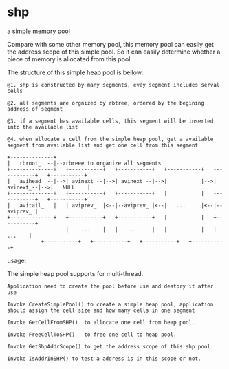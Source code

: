# shp
a simple memory pool

Compare with some other memory pool, this memory pool can easily get the address scope of this simple pool. So it can easily
determine whether a piece of memory is allocated from this pool. 

The structure of this simple heap pool is bellow:

	@1. shp is constructed by many segments, evey segment includes serval cells
	
	@2. all segments are orgnized by rbtree, ordered by the begining address of segment
	
	@3. if a segment has available cells, this segment will be inserted into the available list
	
	@4. when allocate a cell from the simple heap pool, get a available segment from available list and get one cell from this segment
	
	+--------------+
	|   rbroot_  --|-->rbreee to organize all segments
	+--------------+   +-----------+   +-----------+   +-----------+   +-----------+   +-----------+
	|   avihead_ --|-->| avinext_--|-->| avinext_--|-->|           |-->| avinext_--|-->|   NULL    |
	+--------------+   +-----------+   +-----------+   |           |   +-----------+   +-----------+
	|   avitail_   |   | aviprev_  |<--|--aviprev_ |<--|   ...     |<--|--aviprev_ |
	+--------------+   +-----------+   +-----------+   |           |   +-----------+
	                   |    ...    |   |    ...    |   |           |   |    ...    |
			   +-----------+   +-----------+   +-----------+   +-----------+

usage:
    
The simple heap pool supports for multi-thread.
    
	Application need to create the pool before use and destory it after use
	
	Invoke CreateSimplePool() to create a simple heap pool, application should assign the cell size and how many cells in one segment
	
	Invoke GetCellFromSHP()  to allocate one cell from heap pool.
	
	Invoke FreeCellToSHP()   to free one cell to heap pool.
	
	Invoke GetShpAddrScope() to get the address scope of this shp pool.
	
	Invoke IsAddrInSHP() to test a address is in this scope or not.
